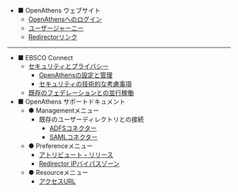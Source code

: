 * ■ OpenAthens ウェブサイト
	<!-- * [プライバシー](/Website/privacy.md)  -->
	* [OpenAthensへのログイン](/Website/advice/how-to-login-to-openathens-for-remote-access.md)
	* [ユーザージャーニー](/Website/librarians/onboarding-for-librarians/library-onboarding-user-journey.md)
	* [Redirectorリンク](/Website/advice/openathens101-redirector-links.md)
-------
* ■ EBSCO Connect
	* [セキュリティとプライバシー](/EBSCOConnect/OpenAthens-Data-Security-and-User-Privacy-FAQs.md)
		* [OpenAthensの設定と管理](/EBSCOConnect/OpenAthens-Data-Security-and-User-Privacy-FAQs.md#openathens-の設定と管理)
		* [セキュリティの技術的な考慮事項](/EBSCOConnect/OpenAthens-Data-Security-and-User-Privacy-FAQs.md#openathens-技術的なセキュリティの考慮事項)
	* [既存のフェデレーションとの並行稼働](/EBSCOConnect/Implementing-OpenAthens-alongside-an-Existing-Single-Sign-on-Federation-Membership.md)
* ■ OpenAthens サポートドキュメント
	* ● Managementメニュー
		* 既存のユーザーディレクトリとの接続
			* [ADFSコネクター](/Documentation/Libraries/PerPageHelp/ManagementMenu/Connections/ADFS-connector.md)
			* [SAMLコネクター](/Documentation/Libraries/PerPageHelp/ManagementMenu/Connections/SAML-connector.md)
	* ● Preferenceメニュー
		* [アトリビュート・リリース](/Documentation/Libraries/PerPageHelp/PreferenceMenu/Attribute-release.md)
		* [Redirector IPバイパスゾーン](/Documentation/Libraries/PerPageHelp/PreferenceMenu/RedirectorPreferences/Redirector-IP-bypass-zones.md)
	* ● Resourceメニュー
		* [アクセスURL](/Documentation/Libraries/PerPageHelp/ResourcesMenu/Catalogue/Access-URLs.md)

